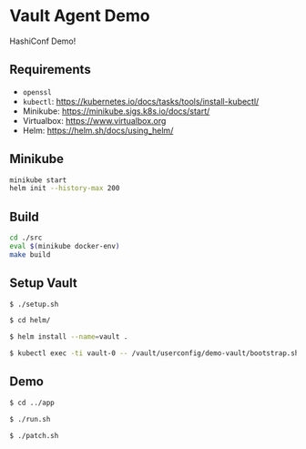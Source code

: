 # Vault Agent Demo

HashiConf Demo!

## Requirements

* `openssl`
* `kubectl`: https://kubernetes.io/docs/tasks/tools/install-kubectl/
* Minikube: https://minikube.sigs.k8s.io/docs/start/
* Virtualbox: https://www.virtualbox.org
* Helm: https://helm.sh/docs/using_helm/

## Minikube 

```bash
minikube start
helm init --history-max 200
```

## Build

```bash
cd ./src
eval $(minikube docker-env)
make build
```

## Setup Vault

```bash
$ ./setup.sh

$ cd helm/

$ helm install --name=vault .

$ kubectl exec -ti vault-0 -- /vault/userconfig/demo-vault/bootstrap.sh
```

## Demo

```bash
$ cd ../app

$ ./run.sh

$ ./patch.sh
```
